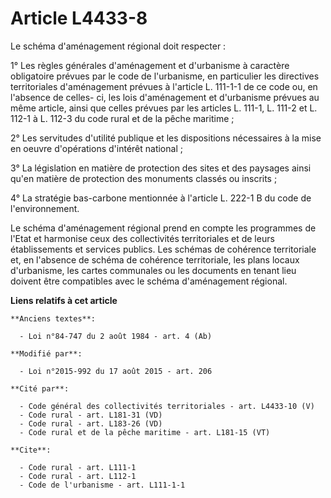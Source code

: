 # Article L4433-8

Le schéma d'aménagement régional doit respecter : 

1° Les règles générales d'aménagement et d'urbanisme à caractère obligatoire prévues par le code de l'urbanisme, en
particulier les directives territoriales d'aménagement prévues à l'article L. 111-1-1 de ce code ou, en l'absence de celles-
ci, les lois d'aménagement et d'urbanisme prévues au même article, ainsi que celles prévues par les articles L. 111-1, L.
111-2 et L. 112-1 à L. 112-3 du code rural et de la pêche maritime ; 

2° Les servitudes d'utilité publique et les dispositions nécessaires à la mise en oeuvre d'opérations d'intérêt national ; 

3° La législation en matière de protection des sites et des paysages ainsi qu'en matière de protection des monuments classés
ou inscrits ;

4° La stratégie bas-carbone mentionnée à l'article L. 222-1 B du code de l'environnement.  

Le schéma d'aménagement régional prend en compte les programmes de l'Etat et harmonise ceux des collectivités territoriales
et de leurs établissements et services publics. Les schémas de cohérence territoriale et, en l'absence de schéma de cohérence
territoriale, les plans locaux d'urbanisme, les cartes communales ou les documents en tenant lieu doivent être compatibles
avec le schéma d'aménagement régional.

**Liens relatifs à cet article**

	**Anciens textes**:

	  - Loi n°84-747 du 2 août 1984 - art. 4 (Ab)

	**Modifié par**:

	  - Loi n°2015-992 du 17 août 2015 - art. 206

	**Cité par**:

	  - Code général des collectivités territoriales - art. L4433-10 (V)
	  - Code rural - art. L181-31 (VD)
	  - Code rural - art. L183-26 (VD)
	  - Code rural et de la pêche maritime - art. L181-15 (VT)

	**Cite**:

	  - Code rural - art. L111-1
	  - Code rural - art. L112-1
	  - Code de l'urbanisme - art. L111-1-1
